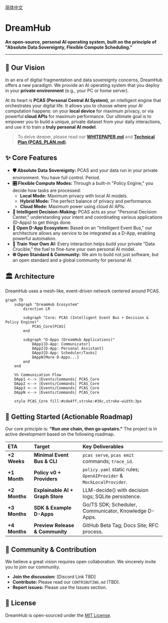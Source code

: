 [简体中文](README.zh.md)

# DreamHub

**An open-source, personal AI operating system, built on the principle of "Absolute Data Sovereignty, Flexible Compute Scheduling."**

---

## 📖 Our Vision

In an era of digital fragmentation and data sovereignty concerns, DreamHub offers a new paradigm. We provide an AI operating system that you deploy in your **private environment** (e.g., your PC or home server). 

At its heart is **PCAS (Personal Central AI System)**, an intelligent engine that orchestrates your digital life. It allows you to choose where your AI computation happens: on your **local device** for maximum privacy, or via powerful **cloud APIs** for maximum performance. Our ultimate goal is to empower you to build a unique, private dataset from your daily interactions, and use it to train a **truly personal AI model**.

> To delve deeper, please read our **[WHITEPAPER.md](Docs/WHITEPAPER.md)** and **[Technical Plan (PCAS_PLAN.md)](Docs/PCAS_PLAN.md)**.

## ✨ Core Features

*   **🛡️ Absolute Data Sovereignty:** PCAS and your data run in your private environment. You have full control. Period.
*   **🎛️ Flexible Compute Modes:** Through a built-in "Policy Engine," you decide how tasks are processed:
    *   **Local Mode:** Maximum privacy with local AI models.
    *   **Hybrid Mode:** The perfect balance of privacy and performance.
    *   **Cloud Mode:** Maximum power using cloud AI APIs.
*   **🤖 Intelligent Decision-Making:** PCAS acts as your "Personal Decision Center," understanding your intent and coordinating various applications (D-Apps) to get things done.
*   **🧩 Open D-App Ecosystem:** Based on an "Intelligent Event Bus," our architecture allows any service to be integrated as a D-App, enabling powerful automation.
*   **🚀 Train Your Own AI:** Every interaction helps build your private "Data Crucible," the fuel to fine-tune your own personal AI model.
*   **🌐 Open Standard & Community:** We aim to build not just software, but an open standard and a global community for personal AI.

## 🏛️ Architecture

DreamHub uses a mesh-like, event-driven network centered around PCAS.

```mermaid
graph TD
    subgraph "DreamHub Ecosystem"
        direction LR
        
        subgraph "Core: PCAS (Intelligent Event Bus + Decision & Policy Engine)"
            PCAS_Core[PCAS]
        end

        subgraph "D-Apps (DreamHub Applications)"
            DApp1[D-App: Communicator]
            DApp2[D-App: Personal Assistant]
            DApp3[D-App: Scheduler/Tasks]
            DAppN[More D-Apps...]
        end
    end

    %% Communication Flow
    DApp1 <--> |Events/Commands| PCAS_Core
    DApp2 <--> |Events/Commands| PCAS_Core
    DApp3 <--> |Events/Commands| PCAS_Core
    DAppN <--> |Events/Commands| PCAS_Core

    style PCAS_Core fill:#cde4ff,stroke:#36c,stroke-width:3px
```

## 🚀 Getting Started (Actionable Roadmap)

Our core principle is: **"Run one chain, then go upstairs."** The project is in active development based on the following roadmap.

| ETA | Target | Key Deliverables |
| :--- | :--- | :--- |
| **+2 Weeks** | **Minimal Event Bus & CLI** | `pcas serve`, `pcas emit` commands; `trace_id`. |
| **+1 Month** | **Policy v0 + Providers** | `policy.yaml` static rules; `OpenAIProvider` & `MockLocalProvider`. |
| **+2 Months**| **Explainable AI + Graph Store** | LLM-decide() with decision logs; SQLite persistence. |
| **+3 Months**| **SDK & Example D-Apps** | Go/TS SDK; Scheduler, Communicator, Knowledge D-Apps. |
| **+4 Months**| **Preview Release & Community** | GitHub Beta Tag; Docs Site; RFC process. |

## 🤝 Community & Contribution

We believe a great vision requires open collaboration. We sincerely invite you to join our community.

*   **Join the discussion:** [Discord Link TBD]
*   **Contribute:** Please read our `CONTRIBUTING.md` (TBD).
*   **Report issues:** Please use the Issues section.

## 📄 License

DreamHub is open-sourced under the [MIT License](LICENSE).